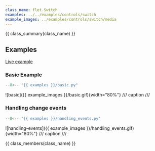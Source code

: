 ```yaml
---
class_name: flet.Switch
examples: ../../examples/controls/switch
example_images: ../examples/controls/switch/media
---
```


{{ class_summary(class_name) }}

## Examples

[Live example](https://flet-controls-gallery.fly.dev/input/switch)

### Basic Example

```python
--8<-- "{{ examples }}/basic.py"
```

![basic]({{ example_images }}/basic.gif){width="80%"}
/// caption
///

### Handling change events

```python
--8<-- "{{ examples }}/handling_events.py"
```

![handling-events]({{ example_images }}/handling_events.gif){width="80%"}
/// caption
///

{{ class_members(class_name) }}

